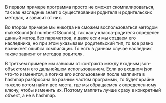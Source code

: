 В первом примере программа просто не сможет скомпилироваться, так как наследник знает о существовании родителя
и родительских методах, и зависит от них.

Во втором примере мы никогда не сможем воспользоваться методом makeSound(int numberOfSounds), так как у класса-родителя
определен данный метод без параметров, и даже если мы создаем его наследника, но при этом указываем родительский тип, то
все равно возникнет ошибка компиляции. То есть в данном случае наследник также зависит от методов родителя.

В третьем примере мы зависим от контракта между входным json-объектом и его дальнейшем использованием. Если во
входном json что-то изменится, а логика его использования после маппинга в hashmap разбросана по разным частям
программы, то будет крайне тяжело потом найти все места, где мы обращаемся к определенному ключу, чтобы изменить их.
Поэтому маппить лучше сразу в конкретный объект, а не в hashmap.
